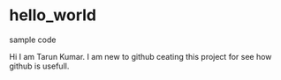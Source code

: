 # hello_world
sample code

Hi I am Tarun Kumar. I am new to github ceating this project for see how github is usefull.
